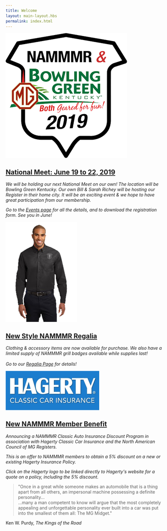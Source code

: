 ```yaml
---
title: Welcome
layout: main-layout.hbs
permalink: index.html
---
```


<div id="content-sections" class="content-block content-background">
<section id="home-feature" class="divided">
<a class="plain" href="events/"><img class="section-img" src="img/2019-bowling-green-logo.png" alt="2019: NAMMMR & Bowling Green Kentucky, Both Geared for Fun!" /></a>

<a class="plain" href="events/">
<h2 class="green-heading">National&nbsp;Meet:
June&nbsp;19&nbsp;to&nbsp;22, 2019</h2>
</a>

*We will be holding our next National Meet
on our own! The location will be
Bowling Green Kentucky.
Our own Bill & Sarah Richey will be hosting
our Register in their home city.
It will be an exciting event
& we hope to have great participation
from our membership.*

*Go to the [Events page](events/) for all the details, and to
download the registration form. See you in June!*
</section>
<section class="content divided">
<a class="plain" href="#"><img class="section-img" src="img/regalia-sample.png" alt="" /><a>

<a class="plain" href="#">
<h2 class="green-heading">New Style NAMMMR Regalia</h2>
</a>

*Clothing & accessory items are now available for purchase.
We also have a limited supply of NAMMMR grill badges available
while supplies last!
<br><br>
Go to our <a href="#">Regalia Page</a> for details!*
</section>
<section class="content">
<a class="plain" href="https://www.hagerty.com/apps/-/CLLTM"><img id="hagerty-logo" class="section-img" src="img/hagerty-logo.jpg" alt="" /><a>

<a class="plain" href="https://www.hagerty.com/apps/-/CLLTM">
<h2 class="green-heading">New NAMMMR Member Benefit</h2>
</a>

*Announcing a NAMMMR Classic Auto Insurance
Discount Program in association with
Hagerty Classic Car Insurance
and the North American Council of MG Registers.*

*This is an offer to NAMMMR members to obtain a 5% discount on
a new or existing Hagerty Insurance Policy.*

*Click on the Hagerty logo to be linked directly to Hagerty's website
for a quote on a policy, including the 5% discount.*
</section>
</div>

<div id="home-quote" class="content-block">
<aside>
<blockquote>
"Once in a great while someone makes an automobile that is a thing apart from all others, 
an impersonal machine possessing a definite personality...<br>
...many a man competent to know will argue
that the most completely appealing
and unforgettable personality ever built into a car
was put into the smallest of them all:
The MG Midget."
</blockquote>

Ken W. Purdy, *The Kings of the Road*
</aside>
</div>
